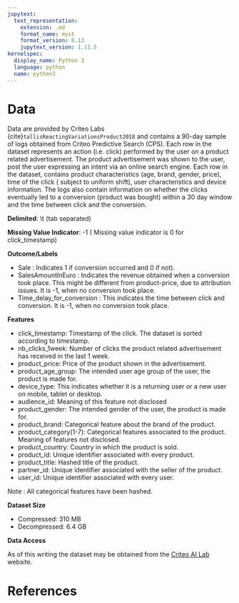 ```yaml
---
jupytext:
  text_representation:
    extension: .md
    format_name: myst
    format_version: 0.13
    jupytext_version: 1.11.5
kernelspec:
  display_name: Python 3
  language: python
  name: python3
---
```


# Data
Data are provided by Criteo Labs {cite}`tallisReactingVariationsProduct2018` and contains a 90-day sample of logs obtained from Criteo Predictive Search (CPS). Each row in the dataset represents an action (i.e. click) performed by the user on a product related advertisement. The product advertisement was shown to the user, post the user expressing an intent via an online search engine.  Each row in the dataset, contains product characteristics (age, brand, gender, price), time of the click ( subject to uniform shift), user characteristics and device information. The logs also contain information on whether the clicks eventually led to a conversion (product was bought) within a 30 day window and the time between click and the conversion.

**Delimited**: \t (tab separated)

**Missing Value Indicator**: -1 ( Missing value indicator is 0 for click_timestamp)

**Outcome/Labels**
- Sale : Indicates 1 if conversion occurred and 0 if not).
- SalesAmountInEuro : Indicates the revenue obtained when a conversion took place. This might be different from product-price, due to attribution issues. It is -1, when no conversion took place.
- Time_delay_for_conversion : This indicates the time between click and conversion. It is -1, when no conversion took place.

**Features**
- click_timestamp: Timestamp of the click. The dataset is sorted according to timestamp.
- nb_clicks_1week: Number of clicks the product related advertisement has received in the last 1 week.
- product_price: Price of the product shown in the advertisement.
- product_age_group: The intended user age group of the user, the product is made for.
- device_type: This indicates whether it is a returning user or a new user on mobile, tablet or desktop.
- audience_id:  Meaning of this feature not disclosed
- product_gender: The intended gender of the user, the product is made for.
- product_brand: Categorical feature about the brand of the product.
- product_category(1-7): Categorical features associated to the product. Meaning of features not disclosed.
- product_country: Country in which the product is sold.
- product_id: Unique identifier associated with every product.
- product_title: Hashed title of the product.
- partner_id: Unique identifier associated with the seller of the product.
- user_id: Unique identifier associated with every user.

Note : All categorical features have been hashed.

**Dataset Size**
  - Compressed: 310 MB
  - Decompressed: 6.4 GB

**Data Access**

As of this writing the dataset may be obtained from the [Criteo AI Lab](http://ailab.criteo.com/criteo-sponsored-search-conversion-log-dataset/) website.

# References
```{bibliography}
```